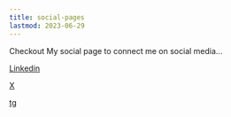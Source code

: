 ```yaml
---
title: social-pages
lastmod: 2023-06-29
---
```


Checkout My social page to connect me on social media...

[Linkedin](https://www.linkedin.com/in/sum0ne/)

[X](https://x.com/sumo9e/)

[tg](https://t.me/sumonelove/)
